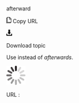 # 

afterward

![Copy URL](media/afterward/Copy.png)
Copy URL

![Download](media/afterward/Download.png)

Download topic

Use instead of *afterwards*.

![In progress](media/afterward/activity-large.gif)

URL :
